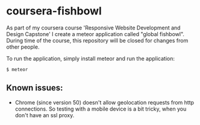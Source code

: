 # coursera-fishbowl
As part of my coursera course 'Responsive Website Development and Design Capstone' I create a meteor application called "global fishbowl". During time of the course, this repository will be closed for changes from other people.

To run the application, simply install meteor and run the application:
```
$ meteor
```

## Known issues:

* Chrome (since version 50) doesn't allow geolocation requests from http connections. So testing with a mobile device is a bit tricky, when you don't have an ssl proxy.

